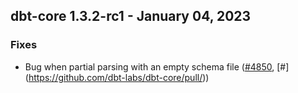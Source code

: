 ## dbt-core 1.3.2-rc1 - January 04, 2023

### Fixes

- Bug when partial parsing with an empty schema file ([#4850](https://github.com/dbt-labs/dbt-core/issues/4850), [#<no value>](https://github.com/dbt-labs/dbt-core/pull/<no value>))
